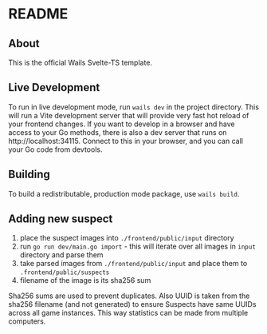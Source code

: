 # README

## About

This is the official Wails Svelte-TS template.

## Live Development

To run in live development mode, run `wails dev` in the project directory. This will run a Vite development
server that will provide very fast hot reload of your frontend changes. If you want to develop in a browser
and have access to your Go methods, there is also a dev server that runs on http://localhost:34115. Connect
to this in your browser, and you can call your Go code from devtools.

## Building

To build a redistributable, production mode package, use `wails build`.

## Adding new suspect

1. place the suspect images into `./frontend/public/input` directory
2. run `go run dev/main.go import` - this will iterate over all images in `input` directory and parse them
3. take parsed images from `./frontend/public/input` and place them to `.frontend/public/suspects`
4. filename of the image is its sha256 sum

Sha256 sums are used to prevent duplicates.
Also UUID is taken from the sha256 filename (and not generated) to ensure Suspects have same UUIDs across all game instances.
This way statistics can be made from multiple computers.
